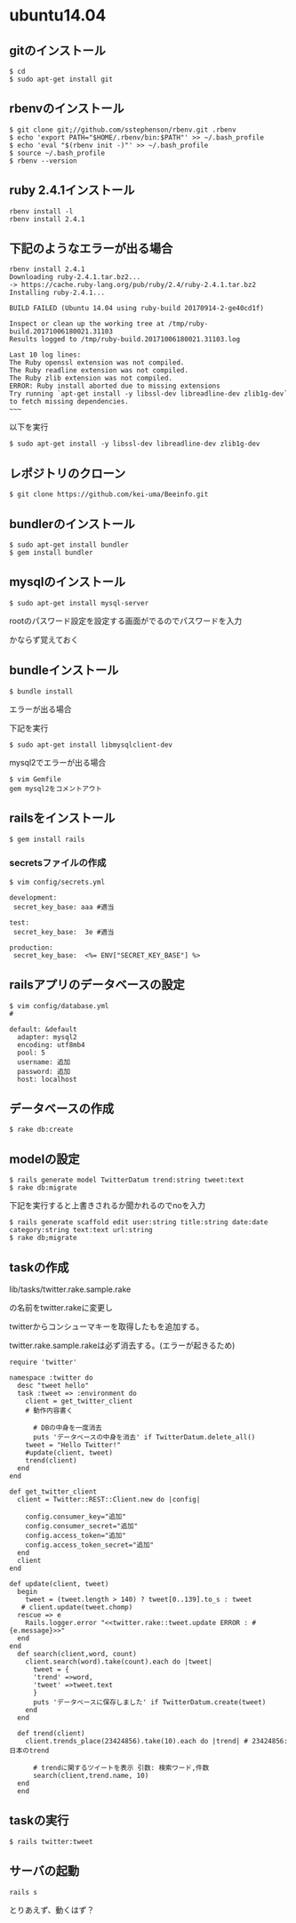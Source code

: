 # ubuntu14.04

## gitのインストール

```
$ cd
$ sudo apt-get install git
```

## rbenvのインストール
```
$ git clone git;//github.com/sstephenson/rbenv.git .rbenv
$ echo 'export PATH="$HOME/.rbenv/bin:$PATH"' >> ~/.bash_profile  
$ echo 'eval "$(rbenv init -)"' >> ~/.bash_profile  
$ source ~/.bash_profile
$ rbenv --version

```

## ruby 2.4.1インストール
```
rbenv install -l
rbenv install 2.4.1

```

## 下記のようなエラーが出る場合
```
rbenv install 2.4.1
Downloading ruby-2.4.1.tar.bz2...
-> https://cache.ruby-lang.org/pub/ruby/2.4/ruby-2.4.1.tar.bz2
Installing ruby-2.4.1...

BUILD FAILED (Ubuntu 14.04 using ruby-build 20170914-2-ge40cd1f)

Inspect or clean up the working tree at /tmp/ruby-build.20171006180021.31103
Results logged to /tmp/ruby-build.20171006180021.31103.log

Last 10 log lines:
The Ruby openssl extension was not compiled.
The Ruby readline extension was not compiled.
The Ruby zlib extension was not compiled.
ERROR: Ruby install aborted due to missing extensions
Try running `apt-get install -y libssl-dev libreadline-dev zlib1g-dev` to fetch missing dependencies.
~~~
```

以下を実行
```
$ sudo apt-get install -y libssl-dev libreadline-dev zlib1g-dev
```

## レポジトリのクローン
```
$ git clone https://github.com/kei-uma/Beeinfo.git
```
## bundlerのインストール
```
$ sudo apt-get install bundler
$ gem install bundler
```

## mysqlのインストール
```
$ sudo apt-get install mysql-server
```

rootのパスワード設定を設定する画面がでるのでパスワードを入力

かならず覚えておく

## bundleインストール

```
$ bundle install
```

エラーが出る場合

下記を実行
```
$ sudo apt-get install libmysqlclient-dev
```

mysql2でエラーが出る場合

```
$ vim Gemfile
gem mysql2をコメントアウト
```

## railsをインストール
```
$ gem install rails
```

### secretsファイルの作成
```
$ vim config/secrets.yml

development:
 secret_key_base: aaa #適当

test:
 secret_key_base:  3e #適当

production:
 secret_key_base:  <%= ENV["SECRET_KEY_BASE"] %>
```

## railsアプリのデータベースの設定
```
$ vim config/database.yml
#

default: &default
  adapter: mysql2
  encoding: utf8mb4
  pool: 5
  username: 追加
  password: 追加
  host: localhost
```

  ## データベースの作成

  ```
  $ rake db:create
  ```



## modelの設定
```
$ rails generate model TwitterDatum trend:string tweet:text
$ rake db:migrate
```

下記を実行すると上書きされるか聞かれるのでnoを入力

```
$ rails generate scaffold edit user:string title:string date:date category:string text:text url:string
$ rake db;migrate
```

## taskの作成

lib/tasks/twitter.rake.sample.rake

の名前をtwitter.rakeに変更し

twitterからコンシューマキーを取得したもを追加する。

twitter.rake.sample.rakeは必ず消去する。(エラーが起きるため)
```
require 'twitter'

namespace :twitter do
  desc "tweet hello"
  task :tweet => :environment do
    client = get_twitter_client
    # 動作内容書く

      # DBの中身を一度消去
      puts 'データベースの中身を消去' if TwitterDatum.delete_all()
    tweet = "Hello Twitter!"
    #update(client, tweet)
    trend(client)
  end
end

def get_twitter_client
  client = Twitter::REST::Client.new do |config|

    config.consumer_key="追加"
    config.consumer_secret="追加"
    config.access_token="追加"
    config.access_token_secret="追加"
  end
  client
end

def update(client, tweet)
  begin
    tweet = (tweet.length > 140) ? tweet[0..139].to_s : tweet
   # client.update(tweet.chomp)
  rescue => e
    Rails.logger.error "<<twitter.rake::tweet.update ERROR : #{e.message}>>"
  end
end
  def search(client,word, count)
    client.search(word).take(count).each do |tweet|
      tweet = {
      'trend' =>word,
      'tweet' =>tweet.text
      }
      puts 'データベースに保存しました' if TwitterDatum.create(tweet)
    end
  end

  def trend(client)
    client.trends_place(23424856).take(10).each do |trend| # 23424856:日本のtrend

      # trendに関するツイートを表示 引数: 検索ワード,件数
      search(client,trend.name, 10)
  end
  end
```

## taskの実行
```
$ rails twitter:tweet
```

## サーバの起動
```
rails s
```

とりあえず、動くはず？
